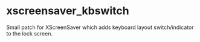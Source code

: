# xscreensaver_kbswitch
Small patch for XScreenSaver which adds keyboard layout switch/indicator to the lock screen. 
